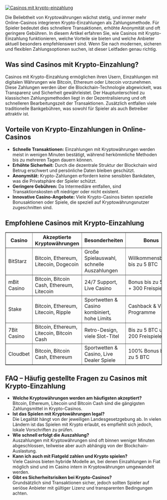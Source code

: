[![Casinos mit krypto-einzahlung](https://123-caf.pages.dev/gitsignup.png)](https://vrmoo.ru/Bt82HjjY)

<div> <p>Die Beliebtheit von Kryptowährungen wächst stetig, und immer mehr Online-Casinos integrieren Krypto-Einzahlungen als Zahlungsmethode. Für Spieler bedeutet dies schnellere Transaktionen, erhöhte Anonymität und oft geringere Gebühren. In diesem Artikel erfahren Sie, wie Casinos mit Krypto-Einzahlung funktionieren, welche Vorteile sie bieten und welche Anbieter aktuell besonders empfehlenswert sind. Wenn Sie nach modernen, sicheren und flexiblen Zahlungsoptionen suchen, ist dieser Leitfaden genau richtig.</p>  <h2>Was sind Casinos mit Krypto-Einzahlung?</h2> <p>Casinos mit Krypto-Einzahlung ermöglichen ihren Usern, Einzahlungen mit digitalen Währungen wie Bitcoin, Ethereum oder Litecoin vorzunehmen. Diese Zahlungen werden über die Blockchain-Technologie abgewickelt, was Transparenz und Sicherheit gewährleistet. Der Hauptunterschied zu klassischen Zahlungsmethoden liegt in der Dezentralisierung und oft schnelleren Bearbeitungszeit der Transaktionen. Zusätzlich entfallen viele traditionelle Bankgebühren, was sowohl für Spieler als auch Betreiber attraktiv ist.</p>  <h2>Vorteile von Krypto-Einzahlungen in Online-Casinos</h2> <ul> <li><strong>Schnelle Transaktionen:</strong> Einzahlungen mit Kryptowährungen werden meist in wenigen Minuten bestätigt, während herkömmliche Methoden bis zu mehreren Tagen dauern können.</li> <li><strong>Erhöhte Sicherheit:</strong> Durch die dezentrale Struktur der Blockchain wird Betrug erschwert und persönliche Daten bleiben geschützt.</li> <li><strong>Anonymität:</strong> Krypto-Zahlungen erfordern keine sensiblen Bankdaten, was die Privatsphäre der Spieler schützt.</li> <li><strong>Geringere Gebühren:</strong> Da Intermediäre entfallen, sind Transaktionskosten oft niedriger oder nicht existent.</li> <li><strong>Innovative Casino-Angebote:</strong> Viele Krypto-Casinos bieten spezielle Bonusaktionen oder Spiele, die speziell auf Kryptowährungsnutzer zugeschnitten sind.</li> </ul>  <h2>Empfohlene Casinos mit Krypto-Einzahlung</h2> <table border="1" cellpadding="6" cellspacing="0"> <thead> <tr> <th>Casino</th> <th>Akzeptierte Kryptowährungen</th> <th>Besonderheiten</th> <th>Bonus</th> </tr> </thead> <tbody> <tr> <td>BitStarz</td> <td>Bitcoin, Ethereum, Litecoin, Dogecoin</td> <td>Große Spielauswahl, schnelle Auszahlungen</td> <td>Willkommensbonus bis zu 5 BTC</td> </tr> <tr> <td>mBit Casino</td> <td>Bitcoin, Bitcoin Cash, Ethereum, Litecoin</td> <td>24/7 Support, Live Casino</td> <td>Bonus bis zu 5 BTC + 300 Freispiele</td> </tr> <tr> <td>Stake</td> <td>Bitcoin, Ethereum, Litecoin, Ripple</td> <td>Sportwetten & Casino kombiniert, hohe Limits</td> <td>Cashback & VIP-Programme</td> </tr> <tr> <td>7Bit Casino</td> <td>Bitcoin, Ethereum, Litecoin, Bitcoin Cash</td> <td>Retro-Design, viele Slot-Titel</td> <td>Bis zu 5 BTC und 200 Freispiele</td> </tr> <tr> <td>Cloudbet</td> <td>Bitcoin, Bitcoin Cash, Ethereum</td> <td>Sportwetten & Casino, Live Dealer Spiele</td> <td>100% Bonus bis zu 5 BTC</td> </tr> </tbody> </table>  <h2>FAQ – Häufig gestellte Fragen zu Casinos mit Krypto-Einzahlung</h2> <ul> <li><strong>Welche Kryptowährungen werden am häufigsten akzeptiert?</strong><br>Bitcoin, Ethereum, Litecoin und Bitcoin Cash sind die gängigsten Zahlungsmittel in Krypto-Casinos.</li> <li><strong>Ist das Spielen mit Kryptowährungen legal?</strong><br>Die Legalität hängt von der jeweiligen Landesgesetzgebung ab. In vielen Ländern ist das Spielen mit Krypto erlaubt, es empfiehlt sich jedoch, lokale Vorschriften zu prüfen.</li> <li><strong>Wie schnell erfolgt die Auszahlung?</strong><br>Auszahlungen mit Kryptowährungen sind oft binnen weniger Minuten abgeschlossen, teilweise aber auch abhängig von der Blockchain-Auslastung.</li> <li><strong>Kann ich auch mit Fiatgeld zahlen und Krypto spielen?</strong><br>Viele Casinos bieten hybride Modelle an, bei denen Einzahlungen in Fiat möglich sind und im Casino intern in Kryptowährungen umgewandelt werden.</li> <li><strong>Gibt es Sicherheitsrisiken bei Krypto-Casinos?</strong><br>Grundsätzlich sind Transaktionen sicher, jedoch sollten Spieler auf seriöse Anbieter mit gültiger Lizenz und transparenten Bedingungen achten.</li> </ul> </div>